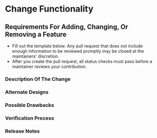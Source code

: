 # Change Functionality

## Requirements For Adding, Changing, Or Removing a Feature

* Fill out the template below. Any pull request that does not include enough information to be reviewed promptly may be closed at the maintainers' discretion.
* After you create the pull request, all status checks must pass before a maintainer reviews your contribution.

### Description Of The Change

### Alternate Designs

### Possible Drawbacks

### Verification Process

### Release Notes
